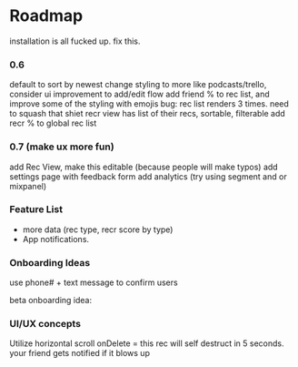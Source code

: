 # Roadmap

installation is all fucked up.  fix this.

### 0.6
default to sort by newest
change styling to more like podcasts/trello, consider ui improvement to add/edit flow
  add friend % to rec list,  and improve some of the styling with emojis
bug: rec list renders 3 times. need to squash that shiet
recr view has list of their recs, sortable, filterable
add recr % to global rec list


### 0.7 (make ux more fun)
add Rec View, make this editable (because people will make typos)
add settings page with feedback form
add analytics (try using segment and or mixpanel)

### Feature List
 - more data (rec type, recr score by type)
 - App notifications.

### Onboarding Ideas
use phone# + text message to confirm users

beta onboarding idea:



### UI/UX concepts
Utilize horizontal scroll
onDelete = this rec will self destruct in 5 seconds. your friend gets notified if it blows up
